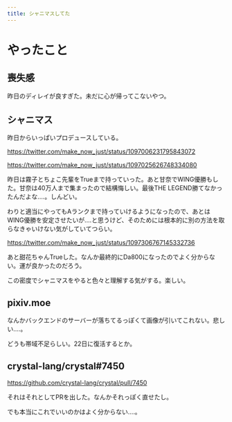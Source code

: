 ```yaml
---
title: シャニマスしてた
---
```


# やったこと

## 喪失感

昨日のディレイが良すぎた。未だに心が帰ってこないやつ。

## シャニマス

昨日からいっぱいプロデュースしている。

https://twitter.com/make_now_just/status/1097006231795843072

https://twitter.com/make_now_just/status/1097025626748334080

昨日は霧子とちょこ先輩をTrueまで持っていった。あと甘奈でWING優勝もした。甘奈は40万人まで集まったので結構悔しい。最後THE LEGEND勝てなかったんだよな‥‥。しんどい。

わりと適当にやってもAランクまで持っていけるようになったので、あとはWING優勝を安定させたいが‥‥と思うけど、そのためには根本的に別の方法を取らなきゃいけない気がしていてつらい。

https://twitter.com/make_now_just/status/1097306767145332736

あと甜花ちゃんTrueした。なんか最終的にDa800になったのでよく分からない。運が良かったのだろう。

この密度でシャニマスをやると色々と理解する気がする。楽しい。

## pixiv.moe

なんかバックエンドのサーバーが落ちてるっぽくて画像が引いてこれない。悲しい‥‥。

どうも帯域不足らしい。22日に復活するとか。

## crystal-lang/crystal#7450

https://github.com/crystal-lang/crystal/pull/7450

それはそれとしてPRを出した。なんかそれっぽく直せたし。

でも本当にこれでいいのかはよく分からない‥‥。
